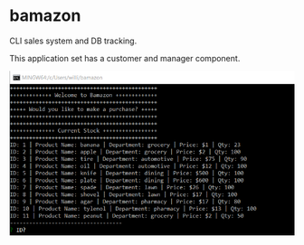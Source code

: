 # bamazon
CLI sales system and DB tracking.

This application set has a customer and manager component.

<!-- ![alt text](http://url/to/img.png) -->
![Image not found](/images/1.png)